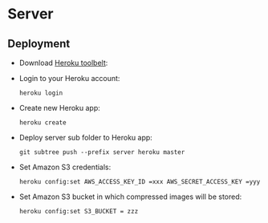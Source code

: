 # Server

## Deployment

* Download [Heroku toolbelt](https://toolbelt.heroku.com): 

* Login to your Heroku account:
  
  ```
  heroku login
  ```
  
* Create new Heroku app:
  
  ```
  heroku create
  ```
  
* Deploy server sub folder to Heroku app:
  
  ```
  git subtree push --prefix server heroku master
  ```
  
* Set Amazon S3 credentials:

  ```
  heroku config:set AWS_ACCESS_KEY_ID =xxx AWS_SECRET_ACCESS_KEY =yyy
  ```
* Set Amazon S3 bucket in which compressed images will be stored:

  ```
  heroku config:set S3_BUCKET = zzz
  ```
